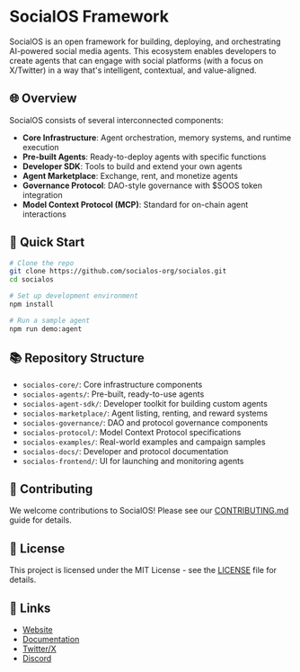 # SocialOS Framework

SocialOS is an open framework for building, deploying, and orchestrating AI-powered social media agents. This ecosystem enables developers to create agents that can engage with social platforms (with a focus on X/Twitter) in a way that's intelligent, contextual, and value-aligned.

## 🌐 Overview

SocialOS consists of several interconnected components:

- **Core Infrastructure**: Agent orchestration, memory systems, and runtime execution
- **Pre-built Agents**: Ready-to-deploy agents with specific functions
- **Developer SDK**: Tools to build and extend your own agents
- **Agent Marketplace**: Exchange, rent, and monetize agents
- **Governance Protocol**: DAO-style governance with $SOOS token integration
- **Model Context Protocol (MCP)**: Standard for on-chain agent interactions

## 🚀 Quick Start

```bash
# Clone the repo
git clone https://github.com/socialos-org/socialos.git
cd socialos

# Set up development environment
npm install

# Run a sample agent
npm run demo:agent
```

## 📚 Repository Structure

- `socialos-core/`: Core infrastructure components
- `socialos-agents/`: Pre-built, ready-to-use agents
- `socialos-agent-sdk/`: Developer toolkit for building custom agents
- `socialos-marketplace/`: Agent listing, renting, and reward systems
- `socialos-governance/`: DAO and protocol governance components
- `socialos-protocol/`: Model Context Protocol specifications
- `socialos-examples/`: Real-world examples and campaign samples
- `socialos-docs/`: Developer and protocol documentation
- `socialos-frontend/`: UI for launching and monitoring agents

## 🤝 Contributing

We welcome contributions to SocialOS! Please see our [CONTRIBUTING.md](CONTRIBUTING.md) guide for details.

## 📜 License

This project is licensed under the MIT License - see the [LICENSE](LICENSE) file for details.

## 🔗 Links

- [Website](https://socialos.org)
- [Documentation](https://docs.socialos.org)
- [Twitter/X](https://x.com/socialos_org)
- [Discord](https://discord.gg/socialos)
